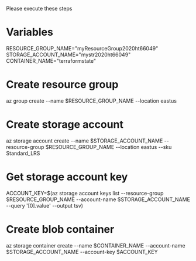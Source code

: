 Please execute these steps

# Variables
RESOURCE_GROUP_NAME="myResourceGroup2020ht66049"
STORAGE_ACCOUNT_NAME="mystr2020ht66049"
CONTAINER_NAME="terraformstate"

# Create resource group
az group create --name $RESOURCE_GROUP_NAME --location eastus

# Create storage account
az storage account create --name $STORAGE_ACCOUNT_NAME --resource-group $RESOURCE_GROUP_NAME --location eastus --sku Standard_LRS

# Get storage account key
ACCOUNT_KEY=$(az storage account keys list --resource-group $RESOURCE_GROUP_NAME --account-name $STORAGE_ACCOUNT_NAME --query '[0].value' --output tsv)

# Create blob container
az storage container create --name $CONTAINER_NAME --account-name $STORAGE_ACCOUNT_NAME --account-key $ACCOUNT_KEY
